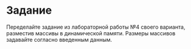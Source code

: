 # Задание

Переделайте задание из лабораторной работы №4 своего варианта, разместив массивы в динамической памяти. 
Размеры массивов задавайте согласно введенным данным.	
